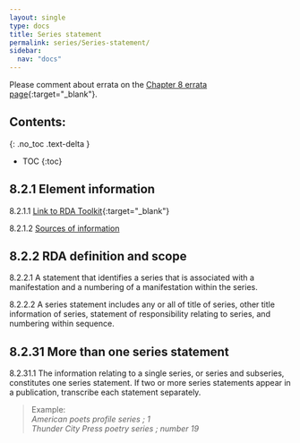 ```yaml
---
layout: single
type: docs
title: Series statement
permalink: series/Series-statement/
sidebar:
  nav: "docs"
---
```


Please comment about errata on the [Chapter 8 errata page](https://docs.google.com/document/d/1-ZWQGu_ouVQ7UluDNDk86hr2_aBqsUzI6Re9MU3KVqo/edit#heading=h.ph41l9vj7k5n){:target="_blank"}.

## Contents:
{: .no_toc .text-delta }

- TOC
{:toc}

## 8.2.1 Element information

<a name="8.2.1.1">8.2.1.1</a> [Link to RDA Toolkit](https://beta.rdatoolkit.org/Content/Index?externalId=en-US_ala-60344275-5627-3f0e-9a61-438b6d27a5fa){:target="_blank"}

<a name="8.2.1.2">8.2.1.2</a> [Sources of information](/DCRMR/series/#8011-sources-of-information)

## 8.2.2 RDA definition and scope

<a name="8.2.2.1">8.2.2.1</a> A statement that identifies a series that is associated with a manifestation and a numbering of a manifestation within the series.

<a name="8.2.2.2">8.2.2.2</a> A series statement includes any or all of title of series, other title information of series, statement of responsibility relating to series, and numbering within sequence.

## 8.2.31 More than one series statement

<a name="8.2.31.1">8.2.31.1</a> The information relating to a single series, or series and subseries, constitutes one series statement. If two or more series statements appear in a publication, transcribe each statement separately.

>Example:  
><CITE>American poets profile series ; 1</CITE>  
><CITE>Thunder City Press poetry series ; number 19</CITE>
